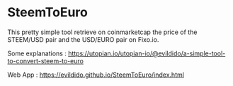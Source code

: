 # SteemToEuro

This pretty simple tool retrieve on coinmarketcap the price of the STEEM/USD pair and the USD/EURO pair on Fixo.io.

Some explanations : https://utopian.io/utopian-io/@evildido/a-simple-tool-to-convert-steem-to-euro

Web App : https://evildido.github.io/SteemToEuro/index.html
